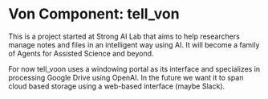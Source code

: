 # Von Component: tell_von

This is a project started at Strong AI Lab that aims to help researchers manage notes and files in an intelligent way using AI. It will become a family of Agents for Assisted Science and beyond.

For now tell_voon uses a windowing portal as its interface and specializes in processing Google Drive using OpenAI. In the future we want it to span cloud based storage using a web-based interface (maybe Slack).
